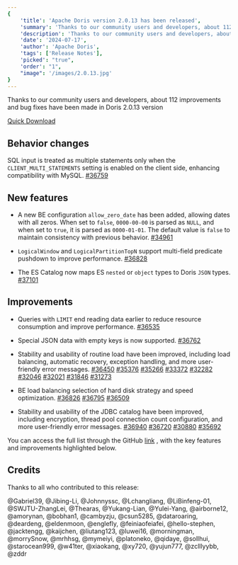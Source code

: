```yaml
---
{
    'title': 'Apache Doris version 2.0.13 has been released',
    'summary': 'Thanks to our community users and developers, about 112 improvements and bug fixes have been made in Doris 2.0.13 version.',
    'description': 'Thanks to our community users and developers, about 112 improvements and bug fixes have been made in Doris 2.0.13 version.',
    'date': '2024-07-17',
    'author': 'Apache Doris',
    'tags': ['Release Notes'],
    'picked': "true",
    'order': "1",
    "image": '/images/2.0.13.jpg'
}
---
```


<!--
Licensed to the Apache Software Foundation (ASF) under one
or more contributor license agreements.  See the NOTICE file
distributed with this work for additional information
regarding copyright ownership.  The ASF licenses this file
to you under the Apache License, Version 2.0 (the
"License"); you may not use this file except in compliance
with the License.  You may obtain a copy of the License at
  http://www.apache.org/licenses/LICENSE-2.0
Unless required by applicable law or agreed to in writing,
software distributed under the License is distributed on an
"AS IS" BASIS, WITHOUT WARRANTIES OR CONDITIONS OF ANY
KIND, either express or implied.  See the License for the
specific language governing permissions and limitations
under the License.
-->

Thanks to our community users and developers, about 112 improvements and bug fixes have been made in Doris 2.0.13 version

[Quick Download](https://doris.apache.org/download/)

## Behavior changes

SQL input is treated as multiple statements only when the `CLIENT_MULTI_STATEMENTS` setting is enabled on the client side, enhancing compatibility with MySQL. [#36759](https://github.com/apache/doris/pull/36759)

## New features

- A new BE configuration `allow_zero_date` has been added, allowing dates with all zeros. When set to `false`, `0000-00-00` is parsed as `NULL`, and when set to `true`, it is parsed as `0000-01-01`. The default value is `false` to maintain consistency with previous behavior. [#34961](https://github.com/apache/doris/pull/34961)


- `LogicalWindow` and `LogicalPartitionTopN` support multi-field predicate pushdown to improve performance. [#36828](https://github.com/apache/doris/pull/36828)


- The ES Catalog now maps ES `nested` or `object` types to Doris `JSON` types. [#37101](https://github.com/apache/doris/pull/37101)


## Improvements

- Queries with `LIMIT` end reading data earlier to reduce resource consumption and improve performance. [#36535](https://github.com/apache/doris/pull/36535)


- Special JSON data with empty keys is now supported. [#36762](https://github.com/apache/doris/pull/36762)


- Stability and usability of routine load have been improved, including load balancing, automatic recovery, exception handling, and more user-friendly error messages. [#36450](https://github.com/apache/doris/pull/36450) [#35376](https://github.com/apache/doris/pull/35376) [#35266](https://github.com/apache/doris/pull/35266) [ #33372](https://github.com/apache/doris/pull/33372) [#32282](https://github.com/apache/doris/pull/32282) [#32046](https://github.com/apache/doris/pull/32046) [#32021](https://github.com/apache/doris/pull/32021) [#31846](https://github.com/apache/doris/pull/31846) [#31273](https://github.com/apache/doris/pull/31273)


- BE load balancing selection of hard disk strategy and speed optimization. [#36826](https://github.com/apache/doris/pull/36826) [#36795](https://github.com/apache/doris/pull/36795) [#36509](https://github.com/apache/doris/pull/36509)


- Stability and usability of the JDBC catalog have been improved, including encryption, thread pool connection count configuration, and more user-friendly error messages. [#36940](https://github.com/apache/doris/pull/36940) [#36720](https://github.com/apache/doris/pull/36720) [#30880](https://github.com/apache/doris/pull/30880) [#35692](https://github.com/apache/doris/pull/35692)


You can access the full list through the GitHub [link](https://github.com/apache/doris/compare/2.0.12...2.0.13) , with the key features and improvements highlighted below.

## Credits

Thanks to all who contributed to this release:

@Gabriel39, @Jibing-Li, @Johnnyssc, @Lchangliang, @LiBinfeng-01, @SWJTU-ZhangLei, @Thearas, @Yukang-Lian, @Yulei-Yang, @airborne12, @amorynan, @bobhan1, @cambyzju, @csun5285, @dataroaring, @deardeng, @eldenmoon, @englefly, @feiniaofeiafei, @hello-stephen, @jacktengg, @kaijchen, @liutang123, @luwei16, @morningman, @morrySnow, @mrhhsg, @mymeiyi, @platoneko, @qidaye, @sollhui, @starocean999, @w41ter, @xiaokang, @xy720, @yujun777, @zclllyybb, @zddr